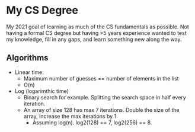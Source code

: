 # My CS Degree

My 2021 goal of learning as much of the CS fundamentals as possible. Not having a formal CS degree but having >5 years experience wanted to test my knowledge, fill in any gaps, and learn something new along the way.

## Algorithms

- Linear time:
  - Maximum number of guesses == number of elements in the list
  - O(n)
- Log (logarimthic time)
  - Binary search for example. Splitting the search space in half every iteration.
  - An array of size 128 has max 7 iterations. Double the size of the array, increase the max iterations by 1 
    - Assuming log(n). log2(128) == 7, log2(256) == 8.